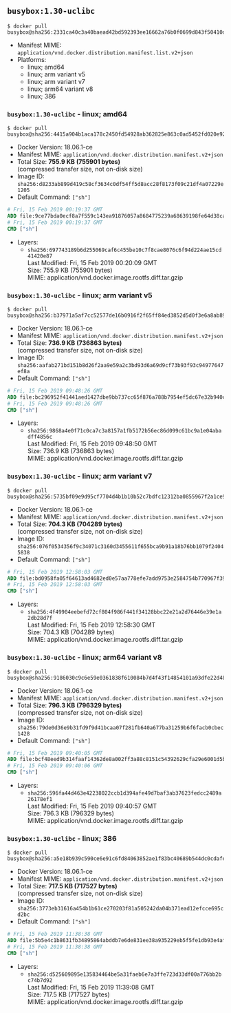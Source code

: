 ## `busybox:1.30-uclibc`

```console
$ docker pull busybox@sha256:2331ca40c3a40baead42bd592393ee16662a76b0f0699d843f50410d46c9098b
```

-	Manifest MIME: `application/vnd.docker.distribution.manifest.list.v2+json`
-	Platforms:
	-	linux; amd64
	-	linux; arm variant v5
	-	linux; arm variant v7
	-	linux; arm64 variant v8
	-	linux; 386

### `busybox:1.30-uclibc` - linux; amd64

```console
$ docker pull busybox@sha256:4415a904b1aca178c2450fd54928ab362825e863c0ad5452fd020e92f7a6a47e
```

-	Docker Version: 18.06.1-ce
-	Manifest MIME: `application/vnd.docker.distribution.manifest.v2+json`
-	Total Size: **755.9 KB (755901 bytes)**  
	(compressed transfer size, not on-disk size)
-	Image ID: `sha256:d8233ab899d419c58cf3634c0df54ff5d8acc28f8173f09c21df4a07229e1205`
-	Default Command: `["sh"]`

```dockerfile
# Fri, 15 Feb 2019 00:19:37 GMT
ADD file:9ce77bda0ecf8a7f559c143ea91876057a8684775239a68639198fe64d38ca0c in / 
# Fri, 15 Feb 2019 00:19:37 GMT
CMD ["sh"]
```

-	Layers:
	-	`sha256:697743189b6d255069caf6c455be10c7f8cae8076c6f94d224ae15cd41420e87`  
		Last Modified: Fri, 15 Feb 2019 00:20:09 GMT  
		Size: 755.9 KB (755901 bytes)  
		MIME: application/vnd.docker.image.rootfs.diff.tar.gzip

### `busybox:1.30-uclibc` - linux; arm variant v5

```console
$ docker pull busybox@sha256:b37971a5af7cc52577de16b0916f2f65ff84ed3852d5d0f3e6a8ab89b443eedb
```

-	Docker Version: 18.06.1-ce
-	Manifest MIME: `application/vnd.docker.distribution.manifest.v2+json`
-	Total Size: **736.9 KB (736863 bytes)**  
	(compressed transfer size, not on-disk size)
-	Image ID: `sha256:aafab271bd151b8d26f2aa9e59a2c3bd93d6a69d9cf73b93f93c94977647ef8a`
-	Default Command: `["sh"]`

```dockerfile
# Fri, 15 Feb 2019 09:48:26 GMT
ADD file:bc296952f41441aed1427dbe9bb737cc65f876a788b7954ef5dc67e32b940cc4 in / 
# Fri, 15 Feb 2019 09:48:26 GMT
CMD ["sh"]
```

-	Layers:
	-	`sha256:9868a4e0f71c0ca7c3a8157a1fb5172b56ec86d099c61bc9a1e04abadff4856c`  
		Last Modified: Fri, 15 Feb 2019 09:48:50 GMT  
		Size: 736.9 KB (736863 bytes)  
		MIME: application/vnd.docker.image.rootfs.diff.tar.gzip

### `busybox:1.30-uclibc` - linux; arm variant v7

```console
$ docker pull busybox@sha256:5735bf09e9d95cf7704d4b1b10b52c7bdfc12312ba0855967f2a1ce998aa9c49
```

-	Docker Version: 18.06.1-ce
-	Manifest MIME: `application/vnd.docker.distribution.manifest.v2+json`
-	Total Size: **704.3 KB (704289 bytes)**  
	(compressed transfer size, not on-disk size)
-	Image ID: `sha256:076f0534356f9c34071c3160d3455611f655bca9b91a18b76bb1079f24045838`
-	Default Command: `["sh"]`

```dockerfile
# Fri, 15 Feb 2019 12:58:03 GMT
ADD file:bd0958fa05f64613ad4682ed0e57aa778efe7add9753e2584754b770967f39dd in / 
# Fri, 15 Feb 2019 12:58:03 GMT
CMD ["sh"]
```

-	Layers:
	-	`sha256:4f49904eebefd72cf804f986f441f34128bbc22e21a2d76446e39e1a2db28d7f`  
		Last Modified: Fri, 15 Feb 2019 12:58:30 GMT  
		Size: 704.3 KB (704289 bytes)  
		MIME: application/vnd.docker.image.rootfs.diff.tar.gzip

### `busybox:1.30-uclibc` - linux; arm64 variant v8

```console
$ docker pull busybox@sha256:9186030c9c6e59e0361838f610084b7d4f43f14854101a93dfe22d48f0e0dbf0
```

-	Docker Version: 18.06.1-ce
-	Manifest MIME: `application/vnd.docker.distribution.manifest.v2+json`
-	Total Size: **796.3 KB (796329 bytes)**  
	(compressed transfer size, not on-disk size)
-	Image ID: `sha256:79de0d36e9b31fd9f9d41bcaa07f281fb640a677ba31259b6f6facb0cbec1428`
-	Default Command: `["sh"]`

```dockerfile
# Fri, 15 Feb 2019 09:40:05 GMT
ADD file:bcf48eed9b314faaf14362de8a002ff3a88c8151c54392629cfa29e6001d5b2a in / 
# Fri, 15 Feb 2019 09:40:06 GMT
CMD ["sh"]
```

-	Layers:
	-	`sha256:596fa44d463e42238022ccb1d394afe49d7baf3ab37623fedcc2489a26178ef1`  
		Last Modified: Fri, 15 Feb 2019 09:40:57 GMT  
		Size: 796.3 KB (796329 bytes)  
		MIME: application/vnd.docker.image.rootfs.diff.tar.gzip

### `busybox:1.30-uclibc` - linux; 386

```console
$ docker pull busybox@sha256:a5e18b939c590ce6e91c6fd84063852ae1f83bc40689b544dc0cdafe85ff24ec
```

-	Docker Version: 18.06.1-ce
-	Manifest MIME: `application/vnd.docker.distribution.manifest.v2+json`
-	Total Size: **717.5 KB (717527 bytes)**  
	(compressed transfer size, not on-disk size)
-	Image ID: `sha256:3773eb31616a454b1b61ce270203f81a505242da04b371ead12efcce695cd2bc`
-	Default Command: `["sh"]`

```dockerfile
# Fri, 15 Feb 2019 11:38:38 GMT
ADD file:5b5e4c1b8631fb34895864abddb7e6de831ee38a935229eb5f5fe1db93e4afe1 in / 
# Fri, 15 Feb 2019 11:38:38 GMT
CMD ["sh"]
```

-	Layers:
	-	`sha256:d525609895e135834464be5a31faeb6e7a3ffe723d33df00a776bb2bc74b7d92`  
		Last Modified: Fri, 15 Feb 2019 11:39:08 GMT  
		Size: 717.5 KB (717527 bytes)  
		MIME: application/vnd.docker.image.rootfs.diff.tar.gzip
